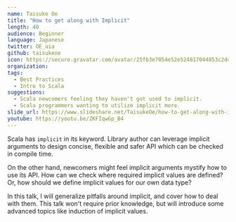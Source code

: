 ```yaml
---
name: Taisuke Oe
title: "How to get along with Implicit"
length: 40
audience: Beginner
language: Japanese
twitter: OE_uia
github: taisukeoe
icon: https://secure.gravatar.com/avatar/25fb3e7054e52e524817044853c2d4c3
organization: 
tags:
  - Best Practices
  - Intro to Scala
suggestions:
  - Scala newcomers feeling they haven't got used to implicit.
  - Scala programmers wanting to utilize implicit more.
slide_url: https://www.slideshare.net/TaisukeOe/how-to-get-along-with-implicits-91008535
youtube: https://youtu.be/ZKFIqwGp_B4
---
```

Scala has `implicit` in its keyword.
Library author can leverage implicit arguments to design concise, flexible and safer API which can be checked in compile time.

On the other hand,
newcomers might feel implicit arguments mystify how to use its API.
How can we check where required implicit values are defined?
Or, how should we define implicit values for our own data type?

In this talk, I will generalize pitfalls around implicit, and cover how to deal with them.
This talk won't require prior knowledge, but will introduce some advanced topics like induction of implicit values.
